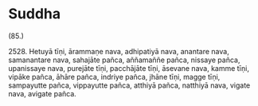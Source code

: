 

# Suddha







(85.)

2528\. Hetuyā tīṇi, ārammaṇe nava, adhipatiyā nava, anantare nava, samanantare nava, sahajāte pañca, aññamaññe pañca, nissaye pañca, upanissaye nava, purejāte tīṇi, pacchājāte tīṇi, āsevane nava, kamme tīṇi, vipāke pañca, āhāre pañca, indriye pañca, jhāne tīṇi, magge tīṇi, sampayutte pañca, vippayutte pañca, atthiyā pañca, natthiyā nava, vigate nava, avigate pañca.



